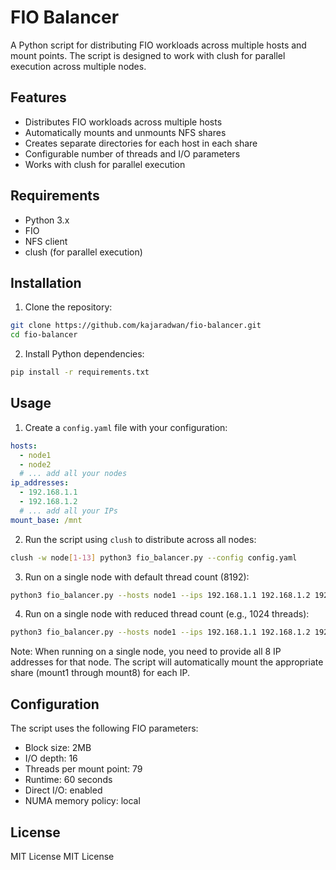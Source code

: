 # FIO Balancer

A Python script for distributing FIO workloads across multiple hosts and mount points. The script is designed to work with clush for parallel execution across multiple nodes.

## Features

- Distributes FIO workloads across multiple hosts
- Automatically mounts and unmounts NFS shares
- Creates separate directories for each host in each share
- Configurable number of threads and I/O parameters
- Works with clush for parallel execution

## Requirements

- Python 3.x
- FIO
- NFS client
- clush (for parallel execution)

## Installation

1. Clone the repository:
```bash
git clone https://github.com/kajaradwan/fio-balancer.git
cd fio-balancer
```

2. Install Python dependencies:
```bash
pip install -r requirements.txt
```

## Usage

1. Create a `config.yaml` file with your configuration:
```yaml
hosts:
  - node1
  - node2
  # ... add all your nodes
ip_addresses:
  - 192.168.1.1
  - 192.168.1.2
  # ... add all your IPs
mount_base: /mnt
```

2. Run the script using `clush` to distribute across all nodes:
```bash
clush -w node[1-13] python3 fio_balancer.py --config config.yaml
```

3. Run on a single node with default thread count (8192):
```bash
python3 fio_balancer.py --hosts node1 --ips 192.168.1.1 192.168.1.2 192.168.1.3 192.168.1.4 192.168.1.5 192.168.1.6 192.168.1.7 192.168.1.8
```

4. Run on a single node with reduced thread count (e.g., 1024 threads):
```bash
python3 fio_balancer.py --hosts node1 --ips 192.168.1.1 192.168.1.2 192.168.1.3 192.168.1.4 192.168.1.5 192.168.1.6 192.168.1.7 192.168.1.8 --total-threads 1024
```

Note: When running on a single node, you need to provide all 8 IP addresses for that node. The script will automatically mount the appropriate share (mount1 through mount8) for each IP.

## Configuration

The script uses the following FIO parameters:
- Block size: 2MB
- I/O depth: 16
- Threads per mount point: 79
- Runtime: 60 seconds
- Direct I/O: enabled
- NUMA memory policy: local

## License

MIT License 
MIT License 
